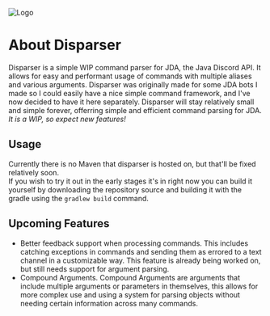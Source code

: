 ![Logo](https://cdn.discordapp.com/attachments/667088262287851551/740459139141992469/disparser_logo.png)
# About Disparser
Disparser is a simple WIP command parser for JDA, the Java Discord API.
It allows for easy and performant usage of commands with multiple aliases and various arguments.
Disparser was originally made for some JDA bots I made so I could easily have a nice simple command framework, and I've now decided to have it here separately.
Disparser will stay relatively small and simple forever, offerring simple and efficient command parsing for JDA.
<br> *It is a WIP, so expect new features!* </br>

## Usage
Currently there is no Maven that disparser is hosted on, but that'll be fixed relatively soon.
<br> If you wish to try it out in the early stages it's in right now you can build it yourself by downloading the repository source and building it with the gradle using the `gradlew build` command. </br>

## Upcoming Features
* Better feedback support when processing commands. This includes catching exceptions in commands and sending them as errored to a text channel in a customizable way. This feature is already being worked on, but still needs support for argument parsing.
* Compound Arguments. Compound Arguments are arguments that include multiple arguments or parameters in themselves, this allows for more complex use and using a system for parsing objects without needing certain information across many commands.
